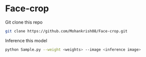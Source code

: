 # Face-crop

Git clone this repo

```bash
git clone https://github.com/Mohankrish08/Face-crop.git
```

Inference this model

```bash
python Sample.py --weight <weights> --image <inference image>
```